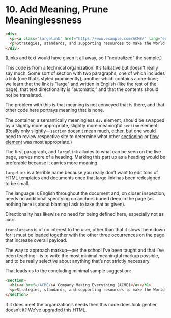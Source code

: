 # 10. Add Meaning, Prune Meaninglessness

```html
<div>
  <p><a class="largelink" href="https://www.example.com/ACME/" lang="en" dir="auto" translate="no">A Company Making Everything (ACME)</a></p>
  <p>Strategies, standards, and supporting resources to make the World great again.</p>
</div>
```

(Links and text would have given it all away, so I “neutralized” the sample.)

This code is from a technical organization. It’s talkative but doesn’t really say much: Some sort of section with two paragraphs, one of which includes a link (one that’s styled prominently), another which contains a one-liner; we learn that the link is “large” and written in English (like the rest of the page), that text directionality is “automatic,” and that the contents should not be translated.

The problem with this is that meaning is not conveyed that is there, and that other code here portrays meaning that is none.

The container, a semantically meaningless `div` element, should be swapped by a slightly more appropriate, slightly more meaningful `section` element. (Really only slightly—`section` [doesn’t mean much, either](https://html.spec.whatwg.org/multipage/sections.html#the-section-element), but one would need to review respective site to determine what other [sectioning](https://html.spec.whatwg.org/multipage/dom.html#sectioning-content-2) or [flow element](https://html.spec.whatwg.org/multipage/dom.html#flow-content) was most appropriate.)

The first paragraph, and `largelink` alludes to what can be seen on the live page, serves more of a heading. Marking this part up as a heading would be preferable because it carries more meaning.

`largelink` is a terrible name because you really don’t want to edit tons of HTML templates and documents once that large link has been redesigned to be small.

The language is English throughout the document and, on closer inspection, needs no additional specifying on anchors buried deep in the page (as nothing here is about blaming I ask to take that as given).

Directionality has likewise no need for being defined here, especially not as `auto`.

`translate=no` is of no interest to the user, other than that it slows them down for it must be loaded together with the other three occurrences on the page that increase overall payload.

The way to approach markup—per the school I’ve been taught and that I’ve been teaching—is to write the most minimal meaningful markup possible, and to be really selective about anything that’s not strictly necessary.

That leads us to the concluding minimal sample suggestion:

```html
<section>
  <h1><a href=/ACME/>A Company Making Everything (ACME)</a></h1>
  <p>Strategies, standards, and supporting resources to make the World great again.
</section>
```

If it does meet the organization’s needs then this code does look gentler, doesn’t it? We’ve upgraded this HTML.